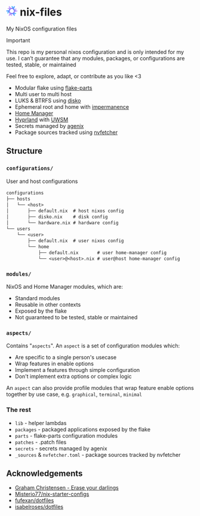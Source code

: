 # <img src="https://raw.githubusercontent.com/different-name/nix-files/master/assets/nixoscolorful.svg" height="26px" style="height: 26px;"> nix-files

My NixOS configuration files

> [!IMPORTANT]
> This repo is my personal nixos configuration and is only intended for my use. I can’t guarantee that any modules, packages, or configurations are tested, stable, or maintained
>
> Feel free to explore, adapt, or contribute as you like <3

- Modular flake using [flake-parts](https://github.com/hercules-ci/flake-parts)
- Multi user to multi host
- LUKS & BTRFS using [disko](https://github.com/nix-community/disko)
- Ephemeral root and home with [impermanence](https://github.com/nix-community/impermanence)
- [Home Manager](https://github.com/nix-community/home-manager)
- [Hyprland](https://github.com/hyprwm/Hyprland) with [UWSM](https://github.com/Vladimir-csp/uwsm)
- Secrets managed by [agenix](https://github.com/ryantm/agenix)
- Package sources tracked using [nvfetcher](https://github.com/berberman/nvfetcher)

## Structure

### `configurations/`

User and host configurations

```
configurations
├── hosts
│   └── <host>
│       ├── default.nix  # host nixos config
│       ├── disko.nix    # disk config
│       └── hardware.nix # hardware config
└── users
    └── <user>
        ├── default.nix  # user nixos config
        └── home
            ├── default.nix       # user home-manager config
            └── <user>@<host>.nix # user@host home-manager config
```

### `modules/`

NixOS and Home Manager modules, which are:

- Standard modules
- Reusable in other contexts
- Exposed by the flake
- Not guaranteed to be tested, stable or maintained

### `aspects/`

Contains "`aspects`". An `aspect` is a set of configuration modules which:

- Are specific to a single person's usecase
- Wrap features in enable options
- Implement a features through simple configuration
- Don't implement extra options or complex logic

An `aspect` can also provide profile modules that wrap feature enable options together by use case, e.g. `graphical`, `terminal`, `minimal`

### The rest

- `lib` - helper lambdas
- `packages` - packaged applications exposed by the flake
- `parts` - flake-parts configuration modules
- `patches` - .patch files
- `secrets` - secrets managed by agenix
- `_sources` & `nvfetcher.toml` - package sources tracked by nvfetcher

## Acknowledgements

- [Graham Christensen - Erase your darlings](https://grahamc.com/blog/erase-your-darlings/)
- [Misterio77/nix-starter-configs](https://github.com/Misterio77/nix-starter-configs)
- [fufexan/dotfiles](https://github.com/fufexan/dotfiles)
- [isabelroses/dotfiles](https://github.com/isabelroses/dotfiles)

